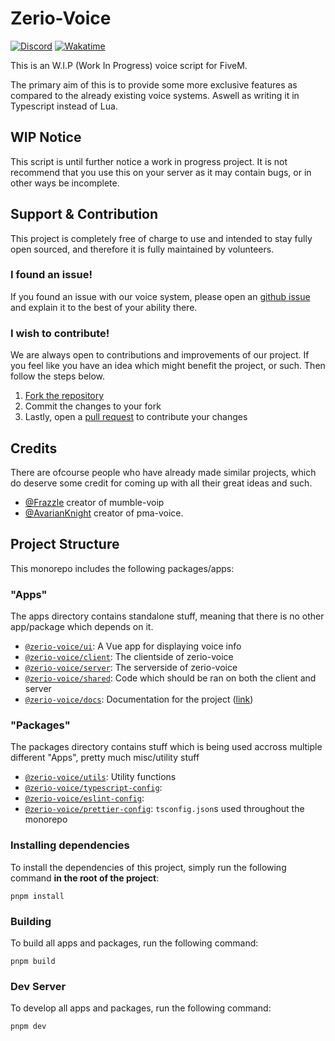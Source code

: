 # Zerio-Voice

[![Discord](https://img.shields.io/discord/931629164656734238?label=Our%20Discord)](http://discord.zerio-scripts.com/)
[![Wakatime](https://wakatime.com/badge/user/018b872c-750e-4fad-b67c-3c3f0a3f7b07/project/018cabbf-abf8-46d5-8a69-650b017fb95f.svg)](https://wakatime.com/badge/user/018b872c-750e-4fad-b67c-3c3f0a3f7b07/project/018cabbf-abf8-46d5-8a69-650b017fb95f)

This is an W.I.P (Work In Progress) voice script for FiveM.

The primary aim of this is to provide some more exclusive features as compared
to the already existing voice systems. Aswell as writing it in Typescript
instead of Lua.

## WIP Notice

This script is until further notice a work in progress project. It is not
recommend that you use this on your server as it may contain bugs, or in other
ways be incomplete.

## Support & Contribution

This project is completely free of charge to use and intended to stay fully open
sourced, and therefore it is fully maintained by volunteers.

### I found an issue!

If you found an issue with our voice system, please open an
[github issue](https://github.com/Z3rio/zerio-voice/issues) and explain it to
the best of your ability there.

### I wish to contribute!

We are always open to contributions and improvements of our project. If you feel
like you have an idea which might benefit the project, or such. Then follow the
steps below.

1. [Fork the repository](https://github.com/Z3rio/zerio-voice/fork)
2. Commit the changes to your fork
3. Lastly, open a [pull request](https://github.com/Z3rio/zerio-voice/pulls) to
   contribute your changes

## Credits

There are ofcourse people who have already made similar projects, which do
deserve some credit for coming up with all their great ideas and such.

- [@Frazzle](https://github.com/FrazzIe) creator of mumble-voip
- [@AvarianKnight](https://github.com/AvarianKnight) creator of pma-voice.

## Project Structure

This monorepo includes the following packages/apps:

### "Apps"

The apps directory contains standalone stuff, meaning that there is no other
app/package which depends on it.

- [`@zerio-voice/ui`](https://github.com/Z3rio/zerio-voice/tree/main/apps/ui): A
  Vue app for displaying voice info
- [`@zerio-voice/client`](https://github.com/Z3rio/zerio-voice/tree/main/apps/client):
  The clientside of zerio-voice
- [`@zerio-voice/server`](https://github.com/Z3rio/zerio-voice/tree/main/apps/server):
  The serverside of zerio-voice
- [`@zerio-voice/shared`](https://github.com/Z3rio/zerio-voice/tree/main/apps/shared):
  Code which should be ran on both the client and server
- [`@zerio-voice/docs`](https://github.com/Z3rio/zerio-voice/tree/main/apps/docs):
  Documentation for the project ([link](https://voice.zerio.se))

### "Packages"

The packages directory contains stuff which is being used accross multiple
different "Apps", pretty much misc/utility stuff

- [`@zerio-voice/utils`](https://github.com/Z3rio/zerio-voice/tree/main/packages/utils):
  Utility functions
- [`@zerio-voice/typescript-config`](https://github.com/Z3rio/zerio-voice/tree/main/packages/typescript-config):
- [`@zerio-voice/eslint-config`](https://github.com/Z3rio/zerio-voice/tree/main/packages/eslint-config):
- [`@zerio-voice/prettier-config`](https://github.com/Z3rio/zerio-voice/tree/main/packages/prettier-config):
  `tsconfig.json`s used throughout the monorepo

### Installing dependencies

To install the dependencies of this project, simply run the following command
**in the root of the project**:

```
pnpm install
```

### Building

To build all apps and packages, run the following command:

```
pnpm build
```

### Dev Server

To develop all apps and packages, run the following command:

```
pnpm dev
```
